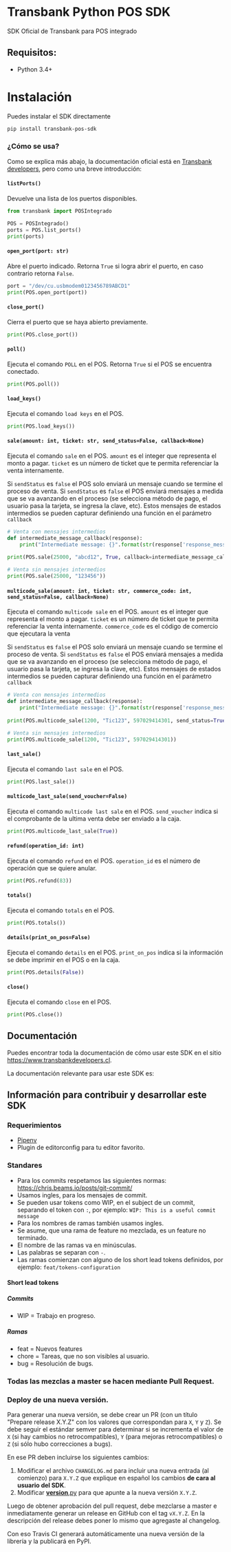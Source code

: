# Transbank Python POS SDK


SDK Oficial de Transbank para POS integrado

## Requisitos:

- Python 3.4+

# Instalación

Puedes instalar el SDK directamente

```bash
pip install transbank-pos-sdk
```
### ¿Cómo se usa?
Como se explica más abajo, la documentación oficial está en [Transbank developers](https://www.transbankdevelopers.cl/producto/posintegrado), pero como una breve introducción: 

#### `listPorts()`
Devuelve una lista de los puertos disponibles.
```python
from transbank import POSIntegrado

POS = POSIntegrado()
ports = POS.list_ports()
print(ports)
```

#### `open_port(port: str)`
Abre el puerto indicado. Retorna `True` si logra abrir el puerto, en caso contrario retorna `False`.
```python
port = "/dev/cu.usbmodem0123456789ABCD1"
print(POS.open_port(port))
```
#### `close_port()`
Cierra el puerto que se haya abierto previamente.
```python
print(POS.close_port())
```
#### `poll()`
Ejecuta el comando `POLL` en el POS. Retorna `True` si el POS se encuentra conectado.
```python
print(POS.poll())
```

#### `load_keys()`
Ejecuta el comando `load keys` en el POS.
```python
print(POS.load_keys())
```

#### `sale(amount: int, ticket: str, send_status=False, callback=None)`
Ejecuta el comando `sale` en el POS.
`amount` es el integer que representa el monto a pagar. `ticket` es un número de ticket  que te permita 
referenciar la venta internamente.

Si `sendStatus` es `false` el POS solo enviará un mensaje cuando se termine el proceso de venta. Si `sendStatus` es 
`false` el POS enviará mensajes a medida que se va avanzando en el proceso  (se selecciona método de pago, 
el usuario pasa la tarjeta, se ingresa la clave, etc). Estos mensajes de estados intermedios se pueden capturar 
definiendo una función en el parámetro `callback`
```python
# Venta con mensajes intermedios
def intermediate_message_callback(response):
    print("Intermediate message: {}".format(str(response['response_message'])))
    
print(POS.sale(25000, "abcd12", True, callback=intermediate_message_callback))

# Venta sin mensajes intermedios
print(POS.sale(25000, "123456"))
```

#### `multicode_sale(amount: int, ticket: str, commerce_code: int, send_status=False, callback=None)`
Ejecuta el comando `multicode sale` en el POS.
`amount` es el integer que representa el monto a pagar. `ticket` es un número de ticket  que te permita 
referenciar la venta internamente. `commerce_code` es el código de comercio que ejecutara la venta

Si `sendStatus` es `false` el POS solo enviará un mensaje cuando se termine el proceso de venta. Si `sendStatus` es 
`false` el POS enviará mensajes a medida que se va avanzando en el proceso  (se selecciona método de pago, 
el usuario pasa la tarjeta, se ingresa la clave, etc). Estos mensajes de estados intermedios se pueden capturar 
definiendo una función en el parámetro `callback`
```python
# Venta con mensajes intermedios
def intermediate_message_callback(response):
    print("Intermediate message: {}".format(str(response['response_message'])))
    
print(POS.multicode_sale(1200, "Tic123", 597029414301, send_status=True, callback=intermediate_message_callback))

# Venta sin mensajes intermedios
print(POS.multicode_sale(1200, "Tic123", 597029414301))
```

#### `last_sale()`
Ejecuta el comando `last sale` en el POS.
```python
print(POS.last_sale())
```

#### `multicode_last_sale(send_voucher=False)`
Ejecuta el comando `multicode last sale` en el POS. `send_voucher` indica si el comprobante de la ultima venta debe ser enviado a la caja.
```python
print(POS.multicode_last_sale(True))
```

#### `refund(operation_id: int)`
Ejecuta el comando `refund` en el POS. `operation_id` es el número de operación que se quiere anular.
```python
print(POS.refund(83))
```

#### `totals()`
Ejecuta el comando `totals` en el POS.
```python
print(POS.totals())
```

#### `details(print_on_pos=False)`
Ejecuta el comando `details` en el POS. `print_on_pos` indica si la información se debe imprimir en el POS o en la caja.
```python
print(POS.details(False))
```

#### `close()`
Ejecuta el comando `close` en el POS.
```python
print(POS.close())
```

## Documentación

Puedes encontrar toda la documentación de cómo usar este SDK en el sitio https://www.transbankdevelopers.cl.

La documentación relevante para usar este SDK es:


## Información para contribuir y desarrollar este SDK

### Requerimientos
- [Pipenv](https://github.com/pypa/pipenv)
- Plugin de editorconfig para tu editor favorito.

### Standares

- Para los commits respetamos las siguientes normas: https://chris.beams.io/posts/git-commit/
- Usamos ingles, para los mensajes de commit.
- Se pueden usar tokens como WIP, en el subject de un commit, separando el token con `:`, por ejemplo:
`WIP: This is a useful commit message`
- Para los nombres de ramas también usamos ingles.
- Se asume, que una rama de feature no mezclada, es un feature no terminado.
- El nombre de las ramas va en minúsculas.
- Las palabras se separan con `-`.
- Las ramas comienzan con alguno de los short lead tokens definidos, por ejemplo: `feat/tokens-configuration`

#### Short lead tokens
##### Commits
- WIP = Trabajo en progreso.

##### Ramas
- feat = Nuevos features
- chore = Tareas, que no son visibles al usuario.
- bug = Resolución de bugs.

### Todas las mezclas a master se hacen mediante Pull Request.


### Deploy de una nueva versión.
Para generar una nueva versión, se debe crear un PR (con un título "Prepare release X.Y.Z" con los valores que correspondan para `X`, `Y` y `Z`). Se debe seguir el estándar semver para determinar si se incrementa el valor de `X` (si hay cambios no retrocompatibles), `Y` (para mejoras retrocompatibles) o `Z` (si sólo hubo correcciones a bugs).

En ese PR deben incluirse los siguientes cambios:

1. Modificar el archivo `CHANGELOG.md` para incluir una nueva entrada (al comienzo) para `X.Y.Z` que explique en español los cambios **de cara al usuario del SDK**.
2. Modificar [__version__.py](./transbank/__version__.py) para que apunte a la nueva versión `X.Y.Z`.

Luego de obtener aprobación del pull request, debe mezclarse a master e inmediatamente generar un release en GitHub con el tag `vX.Y.Z`. En la descripción del release debes poner lo mismo que agregaste al changelog.

Con eso Travis CI generará automáticamente una nueva versión de la librería y la publicará en PyPI.